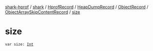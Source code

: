 [shark-hprof](../../../../../index.md) / [shark](../../../../index.md) / [HprofRecord](../../../index.md) / [HeapDumpRecord](../../index.md) / [ObjectRecord](../index.md) / [ObjectArraySkipContentRecord](index.md) / [size](./size.md)

# size

`var size: `[`Int`](https://kotlinlang.org/api/latest/jvm/stdlib/kotlin/-int/index.html)